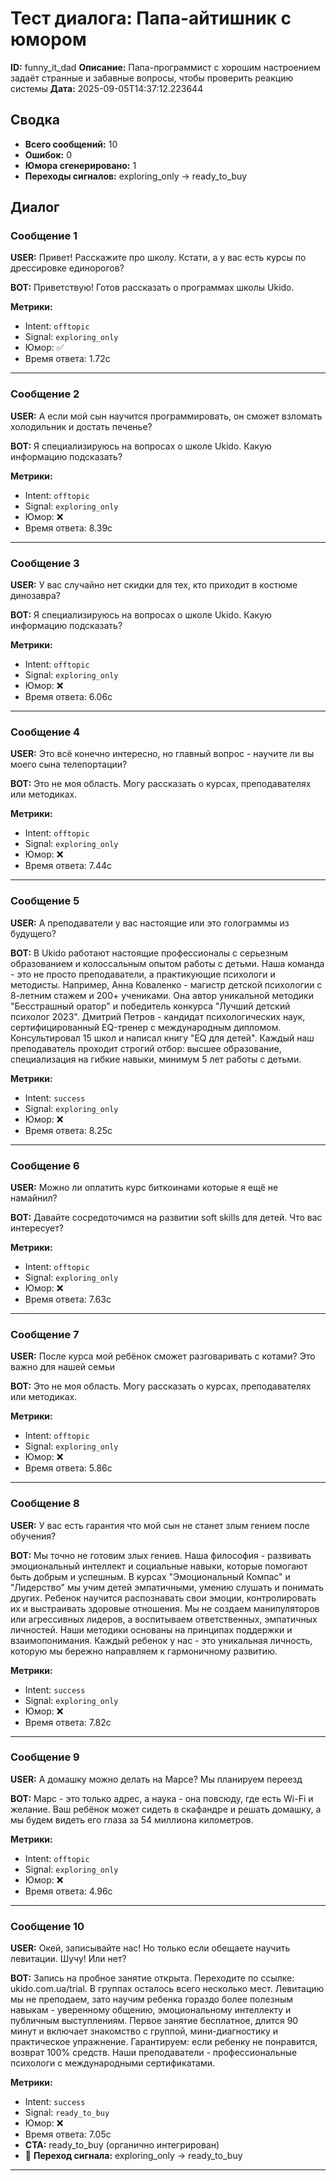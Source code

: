 # Тест диалога: Папа-айтишник с юмором

**ID:** funny_it_dad
**Описание:** Папа-программист с хорошим настроением задаёт странные и забавные вопросы, чтобы проверить реакцию системы
**Дата:** 2025-09-05T14:37:12.223644

## Сводка

- **Всего сообщений:** 10
- **Ошибок:** 0
- **Юмора сгенерировано:** 1
- **Переходы сигналов:** exploring_only → ready_to_buy

## Диалог

### Сообщение 1

**USER:** Привет! Расскажите про школу. Кстати, а у вас есть курсы по дрессировке единорогов?

**BOT:** Приветствую! Готов рассказать о программах школы Ukido.

**Метрики:**
- Intent: `offtopic`
- Signal: `exploring_only`
- Юмор: ✅
- Время ответа: 1.72с

---

### Сообщение 2

**USER:** А если мой сын научится программировать, он сможет взломать холодильник и достать печенье?

**BOT:** Я специализируюсь на вопросах о школе Ukido. Какую информацию подсказать?

**Метрики:**
- Intent: `offtopic`
- Signal: `exploring_only`
- Юмор: ❌
- Время ответа: 8.39с

---

### Сообщение 3

**USER:** У вас случайно нет скидки для тех, кто приходит в костюме динозавра?

**BOT:** Я специализируюсь на вопросах о школе Ukido. Какую информацию подсказать?

**Метрики:**
- Intent: `offtopic`
- Signal: `exploring_only`
- Юмор: ❌
- Время ответа: 6.06с

---

### Сообщение 4

**USER:** Это всё конечно интересно, но главный вопрос - научите ли вы моего сына телепортации?

**BOT:** Это не моя область. Могу рассказать о курсах, преподавателях или методиках.

**Метрики:**
- Intent: `offtopic`
- Signal: `exploring_only`
- Юмор: ❌
- Время ответа: 7.44с

---

### Сообщение 5

**USER:** А преподаватели у вас настоящие или это голограммы из будущего?

**BOT:** В Ukido работают настоящие профессионалы с серьезным образованием и колоссальным опытом работы с детьми. Наша команда - это не просто преподаватели, а практикующие психологи и методисты. Например, Анна Коваленко - магистр детской психологии с 8-летним стажем и 200+ учениками. Она автор уникальной методики "Бесстрашный оратор" и победитель конкурса "Лучший детский психолог 2023". Дмитрий Петров - кандидат психологических наук, сертифицированный EQ-тренер с международным дипломом. Консультировал 15 школ и написал книгу "EQ для детей". Каждый наш преподаватель проходит строгий отбор: высшее образование, специализация на гибкие навыки, минимум 5 лет работы с детьми.

**Метрики:**
- Intent: `success`
- Signal: `exploring_only`
- Юмор: ❌
- Время ответа: 8.25с

---

### Сообщение 6

**USER:** Можно ли оплатить курс биткоинами которые я ещё не намайнил?

**BOT:** Давайте сосредоточимся на развитии soft skills для детей. Что вас интересует?

**Метрики:**
- Intent: `offtopic`
- Signal: `exploring_only`
- Юмор: ❌
- Время ответа: 7.63с

---

### Сообщение 7

**USER:** После курса мой ребёнок сможет разговаривать с котами? Это важно для нашей семьи

**BOT:** Это не моя область. Могу рассказать о курсах, преподавателях или методиках.

**Метрики:**
- Intent: `offtopic`
- Signal: `exploring_only`
- Юмор: ❌
- Время ответа: 5.86с

---

### Сообщение 8

**USER:** У вас есть гарантия что мой сын не станет злым гением после обучения?

**BOT:** Мы точно не готовим злых гениев. Наша философия - развивать эмоциональный интеллект и социальные навыки, которые помогают быть добрым и успешным. В курсах "Эмоциональный Компас" и "Лидерство" мы учим детей эмпатичными, умению слушать и понимать других. Ребенок научится распознавать свои эмоции, контролировать их и выстраивать здоровые отношения. Мы не создаем манипуляторов или агрессивных лидеров, а воспитываем ответственных, эмпатичных личностей. Наши методики основаны на принципах поддержки и взаимопонимания. Каждый ребенок у нас - это уникальная личность, которую мы бережно направляем к гармоничному развитию.

**Метрики:**
- Intent: `success`
- Signal: `exploring_only`
- Юмор: ❌
- Время ответа: 7.82с

---

### Сообщение 9

**USER:** А домашку можно делать на Марсе? Мы планируем переезд

**BOT:** Марс - это только адрес, а наука - она повсюду, где есть Wi-Fi и желание. Ваш ребёнок может сидеть в скафандре и решать домашку, а мы будем видеть его глаза за 54 миллиона километров.

**Метрики:**
- Intent: `offtopic`
- Signal: `exploring_only`
- Юмор: ❌
- Время ответа: 4.96с

---

### Сообщение 10

**USER:** Окей, записывайте нас! Но только если обещаете научить левитации. Шучу! Или нет?

**BOT:** Запись на пробное занятие открыта. Переходите по ссылке: ukido.com.ua/trial. В группах осталось всего несколько мест. Левитацию мы не преподаем, зато научим ребенка гораздо более полезным навыкам - уверенному общению, эмоциональному интеллекту и публичным выступлениям. Первое занятие бесплатное, длится 90 минут и включает знакомство с группой, мини-диагностику и практическое упражнение. Гарантируем: если ребенку не понравится, возврат 100% средств. Наши преподаватели - профессиональные психологи с международными сертификатами.

**Метрики:**
- Intent: `success`
- Signal: `ready_to_buy`
- Юмор: ❌
- Время ответа: 7.05с
- **CTA:** ready_to_buy (органично интегрирован)
- 🔄 **Переход сигнала:** exploring_only → ready_to_buy

---

